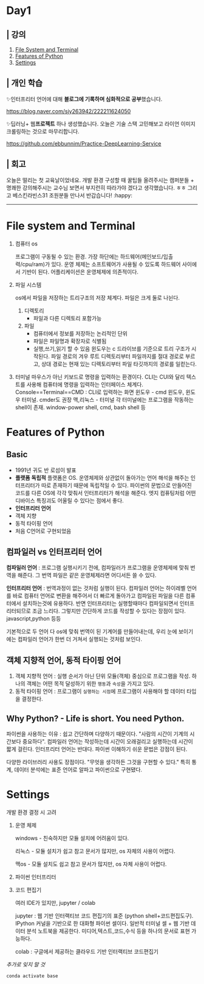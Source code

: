 # Day1



## | 강의

1. [File System and Terminal](#file-system-and-terminal)
2. [Features of Python](#features-of-python)
3. [Settings](#settings)




## | 개인 학습

:sparkles:인터프리터 언어에 대해 **블로그에 기록하며 심화적으로 공부**했습니다.

https://blog.naver.com/sjy263942/222211624050

:sparkles:딥러닝+ 웹**프로젝트** 하나 생성했습니다. 오늘은 기술 스택 고민해보고 라이언 이미지 크롤링하는 것으로 마무리합니다.

https://github.com/ebbunnim/Practice-DeepLearning-Service




## | 회고

오늘은 떨리는 첫 교육날이었네요. 개발 환경 구성할 때 꿀팁들 올려주시는 캠퍼분들 + 명쾌한 강의해주시는 교수님 보면서 부지런히 따라가야 겠다고 생각했습니다. ㅎㅎ 그리고 베스킨라빈스31 조원분들 만나서 반갑습니다! :happy:



---

# File system and Terminal

1. 컴퓨터 os

   프로그램이 구동될 수 있는 환경. 가장 하단에는 하드웨어(메인보드/입출력/cpu/ram)가 있다. 운영 체제는 소프트웨어가 사용될 수 있도록 하드웨어 사이에서 기반이 된다. 어플리케이션은 운영체제에 의존적이다. 

2. 파일 시스템

   os에서 파일을 저장하는 트리구조의 저장 체계다. 파일은 크게 둘로 나뉜다.
   1. 디렉토리
      * 파일과 다른 디렉토리 포함가능
   2. 파일
      - 컴퓨터에서 정보를 저장하는 논리적인 단위
      - 파일은 파일명과 확장자로 식별됨
      - 실행,쓰기,읽기 할 수 있음
   윈도우는 c 드라이브를 기준으로 트리 구조가 시작된다. 파일 경로의 겨우 루트 디렉토리부터 파일까지를 절대 경로로 부르고, 상대 경로는 현재 있는 디렉토리부터 파일 타깃까지의 경로를 일컫는다. 

3. 터미널
   마우스가 아닌 키보드로 명령을 입력하는 환경이다. CLI는 CUI와 달리 텍스트를 사용해 컴퓨터에 명령을 입력하는 인터페이스 체계다.
   Console==Terminal==CMD : CLI로 입력하는 화면
   윈도우 - cmd 윈도우, 윈도우 터미널. cmder도 권장
   맥,리눅스 - 터미널
   각 터미널에는 프로그램을 작동하는 shell이 존재. 
   window-power shell, cmd, bash shell 등


# Features of Python

## Basic

- 1991년 귀도 반 로섬이 발표
- **플랫폼 독립적**
  플랫폼은 OS. 운영체제와 상관없이 돌아가는 언어
  해석을 해주는 인터프리터가 따로 존재하기 때문에 독립적일 수 있다. 파이썬의 문법으로 만들어진 코드를 다른 OS에 각각 맞춰서 인터프리터가 해석을 해준다. 엣지 컴퓨팅처럼 어떤 디바이스 특징괴도 어울릴 수 있다는 점에서 좋다.
- **인터프리터 언어**
- 객체 지향
- 동적 타이핑 언어
-  처음 C언어로 구현되었음



## 컴파일러 vs 인터프리터 언어

**컴파일러 언어** : 프로그램 실행시키기 전에, 컴파일러가 프로그램을 운영체제에 맞춰 번역을 해준다. 그 번역 파일은 같은 운영체제라면 어디서든 쓸 수 있다.

**인터프리터 언어** : 번역과정이 없는 것처럼 실행이 된다. 컴파일러 언어는 하이레벨 언어를 바로 컴퓨터 언어로 변환을 해주어서 더 빠르게 돌아가고 컴파일된 파일을 다른 컴퓨터에서 설치하는것에 유용하다. 반면 인터프리터는 실행할때마다 컴파일되면서 인터프리터되므로 조금 느리다. 그렇지만 간단하게 코드를 작성할 수 있다는 장점이 있다. javascript,python 등등

기본적으로 두 언어 다 os에 맞춰 번역이 된 기계어를 만들어내는데, 우리 눈에 보이기에는 컴파일러 언어가 한번 더 거쳐서 실행되는 것처럼 보인다. 



## 객체 지향적 언어, 동적 타이핑 언어

1. 객체 지향적 언어 : 실행 순서가 아닌 단위 모듈(객체) 중심으로 프로그램을 작성. 하나의 객체는 어떤 목적 달성하기 위한 `행동`과 `속성`을 가지고 있다.
2. 동적 타이핑 언어 : 프로그램이 `실행하는 시점`에 프로그램이 사용해야 할 데이터 타입을 결정한다.


## Why Python? - Life is short. You need Python.

파이썬을 사용하는 이유 : 쉽고 간단하며 다양하기 때문이다. "사람의 시간이 기계의 시간보다 중요하다". 컴파일러 언어는 작성하는데 시간이 오래걸리고 실행하는데 시간이 짧게 걸린다. 인터프리터 언어는 반대다. 파이썬 이해하기 쉬운 문법은 강점이 된다.

다양한 라이브러리 사용도 장점이다. "무엇을 생각하든 그것을 구현할 수 있다." 특히 통계, 데이터 분석에는 표준 언어로 알파고 파이썬으로 구현됐다.



# Settings

개발 환경 결정 시 고려

1. 운영 체제 

   windows - 친숙하지만 모듈 설치에 어려움이 있다.

   리눅스 - 모듈 설치가 쉽고 참고 문서가 많지만, os 자체의 사용이 어렵다.

   맥os - 모듈 설치도 쉽고 참고 문서가 많지만, os 자체 사용이 어렵다. 

2. 파이썬 인터프리터

3. 코드 편집기

   여러 IDE가 있지만, jupyter / colab

   jupyter : 웹 기반 인터랙티브 코드 편집기의 표준 (python shell+코드편집도구). IPython 커널을 기반으로 한 대화형 파이썬 셀이다. 일반적 터미널 셀 + 웹 기반 데이터 분석 노트북을 제공한다. 미디어,텍스트,코드,수식 등을 하나의 문서로 표현 가능하다.

   colab : 구글에서 제공하는 클라우드 기반 인터랙티브 코드편집기


*추가로 잊지 말 것*

```python
conda activate base
```



